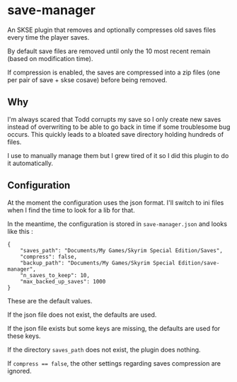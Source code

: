 # save-manager

An SKSE plugin that removes and optionally compresses old saves files every time the player saves.

By default save files are removed until only the 10 most recent remain (based on modification time).

If compression is enabled, the saves are compressed into a zip files (one per pair of save + skse cosave) before being removed.

## Why

I'm always scared that Todd corrupts my save so I only create new saves instead of overwriting to be able to go back in time if some troublesome bug occurs. This quickly leads to a bloated save directory holding hundreds of files.

I use to manually manage them but I grew tired of it so I did this plugin to do it automatically.

## Configuration

At the moment the configuration uses the json format. I'll switch to ini files when I find the time to look for a lib for that.

In the meantime, the configuration is stored in `save-manager.json` and looks like this :

    {
        "saves_path": "Documents/My Games/Skyrim Special Edition/Saves",
        "compress": false,
        "backup_path": "Documents/My Games/Skyrim Special Edition/save-manager",
        "n_saves_to_keep": 10,
        "max_backed_up_saves": 1000
    }

These are the default values.

If the json file does not exist, the defaults are used.

If the json file exists but some keys are missing, the defaults are used for these keys.

If the directory `saves_path` does not exist, the plugin does nothing.

If `compress == false`, the other settings regarding saves compression are ignored.
